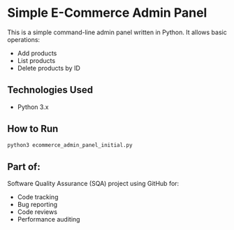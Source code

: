 # Simple E-Commerce Admin Panel

This is a simple command-line admin panel written in Python. It allows basic operations:
- Add products
- List products
- Delete products by ID

## Technologies Used
- Python 3.x

## How to Run
```bash
python3 ecommerce_admin_panel_initial.py
```

## Part of:
Software Quality Assurance (SQA) project using GitHub for:
- Code tracking
- Bug reporting
- Code reviews
- Performance auditing
